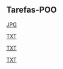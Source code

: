 ## Tarefas-POO
[JPG](https://luiscandidohonorio.github.io/Tarefas-POO/atividade180042.jpg)

[TXT](https://luiscandidohonorio.github.io/Tarefas-POO/atividaderetangulo.txt)

[TXT](https://luiscandidohonorio.github.io/Tarefas-POO/ProgramSalario.cs)

[TXT](https://luiscandidohonorio.github.io/Tarefas-POO/ProgramAluno.cs)
